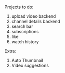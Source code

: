 Projects to do:
1. upload video backend 
2. channel details backend
3. search bar
4. subscriptions
5. like
6. watch history




Extra:
1. Auto Thumbnail
2. Video suggestions


